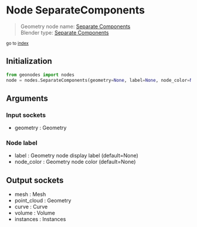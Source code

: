 
# Node SeparateComponents

> Geometry node name: [Separate Components](https://docs.blender.org/manual/en/latest/modeling/geometry_nodes/geometry/separate_components.html)<br>
  Blender type: [Separate Components](https://docs.blender.org/api/current/bpy.types.GeometryNodeSeparateComponents.html)
  
<sub>go to [index](/docs/index.md)</sub>

## Initialization

```python
from geonodes import nodes
node = nodes.SeparateComponents(geometry=None, label=None, node_color=None)
```



## Arguments


### Input sockets

- geometry : Geometry

### Node label

- label : Geometry node display label (default=None)
- node_color : Geometry node color (default=None)

## Output sockets

- mesh : Mesh
- point_cloud : Geometry
- curve : Curve
- volume : Volume
- instances : Instances
